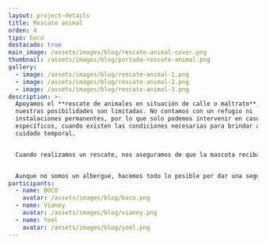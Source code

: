 ```yaml
---
layout: project-details
title: Rescate animal
orden: 4
tipo: boco
destacado: true
main_image: /assets/images/blog/rescate-animal-cover.png
thumbnail: /assets/images/blog/portada-rescate-animal.png
gallery:
  - image: /assets/images/blog/rescate-animal-1.png
  - image: /assets/images/blog/rescate-animal-2.png
  - image: /assets/images/blog/rescate-animal-3.png
description: >-
  Apoyamos el **rescate de animales en situación de calle o maltrato**, aunque
  nuestras posibilidades son limitadas. No contamos con un refugio ni
  instalaciones permanentes, por lo que solo podemos intervenir en casos
  específicos, cuando existen las condiciones necesarias para brindar atención y
  cuidado temporal.


  Cuando realizamos un rescate, nos aseguramos de que la mascota reciba atención médica, alimento, protección y, en algunos casos, un hogar temporal mientras se recupera y se prepara para ser integrada a nuestras [Jornadas de esteriización](/detalles.html?slug=jornadas-de-adopcion).


  Aunque no somos un albergue, hacemos todo lo posible por dar una segunda oportunidad a quienes más lo necesitan, con el apoyo de voluntarios, hogares temporales y la comunidad.
participants:
  - name: BOCO
    avatar: /assets/images/blog/boco.png
  - name: Vianey
    avatar: /assets/images/blog/vianey.png
  - name: Yoel
    avatar: /assets/images/blog/yoel.png
---
```

